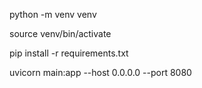 python -m venv venv

source venv/bin/activate

pip install -r requirements.txt

uvicorn main:app --host 0.0.0.0 --port 8080
